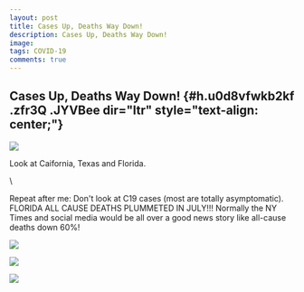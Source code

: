 ```yaml
---
layout: post
title: Cases Up, Deaths Way Down!
description: Cases Up, Deaths Way Down!
image: 
tags: COVID-19
comments: true
---
```


Cases Up, Deaths Way Down! {#h.u0d8vfwkb2kf .zfr3Q .JYVBee dir="ltr" style="text-align: center;"}
--------------------------

[![](https://lh4.googleusercontent.com/yNwQApQ80YYtxPg86cgyccl1hJLtaEs0oTZCNDC036U5f1Y-zIT5lsRJgEI_kJmcS5XpEc8U_VX7WGqBkiBSTar9jbiKaCaGLduAgkIlGvqdw24nGZ4=w1280)](https://www.google.com/url?q=https%3A%2F%2Fredcap.med.usc.edu%2Fsurveys%2F%3Fs%3DJ7KEL4YTKT&sa=D&sntz=1&usg=AFQjCNGgmJPVlIxKzdq9Pd16K5HC0kstRQ)

Look at Caifornia, Texas and Florida.

\

Repeat after me: Don't look at C19 cases (most are totally
asymptomatic). FLORIDA ALL CAUSE DEATHS PLUMMETED IN JULY!!! Normally
the NY Times and social media would be all over a good news story like
all-cause deaths down 60%!

![](https://lh5.googleusercontent.com/h8qOFS5JYQ1Pk3fJJ-DiWNes3Qc5WEu1u1N2Yj63AwhOtUqxarTuyBWEVwuYiYVgjdhqK3L4r9CQ9pVAdL3goLYiSSkn0e7J3LmzeaqGJmkloQhvtRdH=w1280)

![](https://lh5.googleusercontent.com/gFXAQQVIo_frgrkdisUHasZ4_-s7wdazQEga7irHLUprjbx3rYEg9wp_RVD__1GGXMMGpEsTzZjfo4nDBDsuSeHnaWQHSk8W0_uPRzMrdhU_ZeZrrFs=w1280)

![](https://lh6.googleusercontent.com/WNEQHddgSshXZhySFZb3_iVR-ILd9qwpjPKh0XbH1Oh6UErYWnu1cjYl9zvMhZET19f2TnrOvCYgsyGzprK3qp4Z4SgPSEhsdF6vw2gSmCZRnWoOs2o=w1280)
